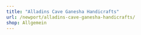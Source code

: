 ```yaml
---
title: "Alladins Cave Ganesha Handicrafts"
url: /newport/alladins-cave-ganesha-handicrafts/
shop: Allgemein
---
```

